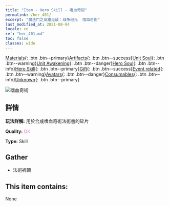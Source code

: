 ```yaml
---
title: "Item - Hero Skill - 嗜血奇術"
permalink: /her_401/
excerpt: "魔法门之英雄无敌：战争纪元  嗜血奇術"
last_modified_at: 2021-08-04
locale: cn
ref: "her_401.md"
toc: false
classes: wide
---
```

 [Materials](/ItemsCN/){: .btn .btn--primary}[Artifacts](/ItemsCN/Artifacts/){: .btn .btn--success}[Unit Soul](/ItemsCN/UnitSoul/){: .btn .btn--warning}[Unit Awakening](/ItemsCN/UnitAwakening/){: .btn .btn--danger}[Hero Soul](/ItemsCN/HeroSoul/){: .btn .btn--info}[Hero Skill](/ItemsCN/HeroSkill/){: .btn .btn--primary}[Gift](/ItemsCN/Gift/){: .btn .btn--success}[Event related](/ItemsCN/Events/){: .btn .btn--warning}[Avatars](/ItemsCN/Avatars/){: .btn .btn--danger}[Consumables](/ItemsCN/Consumables/){: .btn .btn--info}[Unknown](/ItemsCN/Unknown/){: .btn .btn--primary}

 ![嗜血奇術](/images/t/ps_shixueqishu.png)

## 詳情
 **玩法詳解:** 用於合成嗜血奇術法術書的碎片

 **Quality:** <span style="color: #DA70D6">OK</span>

 **Type:** Skill

## Gather

*    法術祈願 

## This item contains:

  None


